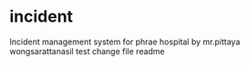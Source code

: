 # incident
Incident management system for phrae hospital by mr.pittaya  wongsarattanasil
test change file readme
